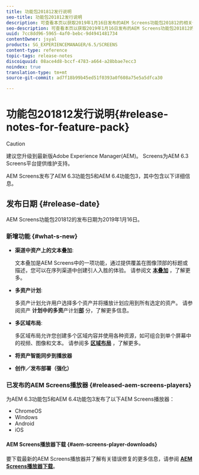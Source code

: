 ```yaml
---
title: 功能包201812发行说明
seo-title: 功能包201812发行说明
description: 可查看本页以获取2019年1月16日发布的AEM Screens功能包201812的相关信息。
seo-description: 可查看本页以获取2019年1月16日发布的AEM Screens功能包201812的相关信息。
uuid: 7cc8dd96-5965-4af0-bebc-9d4941481734
contentOwner: jsyal
products: SG_EXPERIENCEMANAGER/6.5/SCREENS
content-type: reference
topic-tags: release-notes
discoiquuid: 08ace4d8-bccf-4783-a664-a28bbae7ecc3
noindex: true
translation-type: tm+mt
source-git-commit: ad7f18b99b45ed51f0393a0f608a75e5a5dfca30

---
```



# 功能包201812发行说明{#release-notes-for-feature-pack}

>[!CAUTION]
>
>建议您升级到最新版Adobe Experience Manager(AEM)。 Screens为AEM 6.3 Screens平台提供维护支持。

AEM Screens发布了AEM 6.3功能包5和AEM 6.4功能包3，其中包含以下详细信息。

## 发布日期 {#release-date}

AEM Screens功能包201812的发布日期为2019年1月16日。

### 新增功能 {#what-s-new}

* **渠道中资产上的文本叠加**:

   文本叠加是AEM Screens中的一项功能，通过提供覆盖在图像顶部的标题或描述，您可以在序列渠道中创建引人入胜的体验。 请参阅文 [**本叠加**](text-overlay.md) ，了解更多。

* **多资产计划**:

   多资产计划允许用户选择多个资产并将播放计划应用到所有选定的资产。 请参阅资产 **计划中的多资**&#x200B;产计划&#x200B;**[部](asset-level-scheduling.md)** 分，了解更多信息。

* **多区域布局**:

   多区域布局允许您创建多个区域内容并使用各种资源，如可组合到单个屏幕中的视频、图像和文本。 请参阅多 **[区域布局](multi-zone-layout-aem-screens.md)** ，了解更多。

* **将资产智能同步到播放器**
* **创作／发布部署（强化）**

### 已发布的AEM Screens播放器 {#released-aem-screens-players}

为AEM 6.3功能包5和AEM 6.4功能包3发布了以下AEM Screens播放器：

* ChromeOS
* Windows
* Android
* iOS

#### AEM Screens播放器下载 {#aem-screens-player-downloads}

要下载最新的AEM Screens播放器并了解有关错误修复的更多信息，请参阅 [**AEM Screens播放器下载**](https://download.macromedia.com/screens/)。
